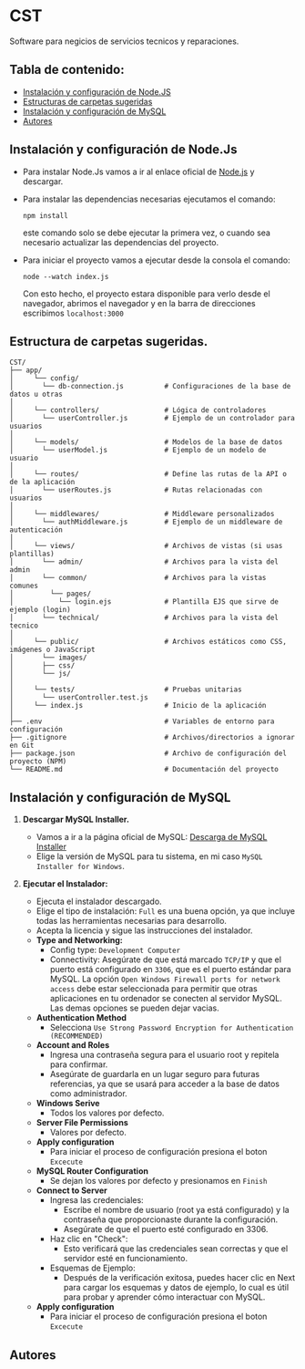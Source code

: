 # CST
Software para negicios de servicios tecnicos y reparaciones.

<h2>Tabla de contenido:</h2>

* [Instalación y configuración de Node.JS](#node)
* [Estructuras de carpetas sugeridas](#carpetas)
* [Instalación y configuración de MySQL](#mysql)
* [Autores](#autores)

<a name="node.js"><h2>Instalación y configuración de Node.Js</h2></a>
* Para instalar Node.Js vamos a ir al enlace oficial de [Node.js](https://nodejs.org/en) y descargar.

* Para instalar las dependencias necesarias ejecutamos el comando:
  ```
  npm install
  ```
  este comando solo se debe ejecutar la primera vez, o cuando sea necesario actualizar las dependencias del proyecto.

* Para iniciar el proyecto vamos a ejecutar desde la consola el comando:
  ```
  node --watch index.js
  ```
  Con esto hecho, el proyecto estara disponible para verlo desde el navegador, abrimos el navegador y en la barra de direcciones escribimos `localhost:3000`

<a name="carptas"><h2>Estructura de carpetas sugeridas.</h2></a>
```
CST/
├── app/
│     └── config/
│       └── db-connection.js          # Configuraciones de la base de datos u otras
│
│     └── controllers/                # Lógica de controladores
│       └── userController.js         # Ejemplo de un controlador para usuarios
│
│     └── models/                     # Modelos de la base de datos
│       └── userModel.js              # Ejemplo de un modelo de usuario
│
│     └── routes/                     # Define las rutas de la API o de la aplicación
│       └── userRoutes.js             # Rutas relacionadas con usuarios
│
│     └── middlewares/                # Middleware personalizados
│       └── authMiddleware.js         # Ejemplo de un middleware de autenticación
│
│     └── views/                      # Archivos de vistas (si usas plantillas)
│       └── admin/                    # Archivos para la vista del admin
│       └── common/                   # Archivos para la vistas comunes
│         └── pages/
│           └── login.ejs             # Plantilla EJS que sirve de ejemplo (login)
│       └── technical/                # Archivos para la vista del tecnico
│
│     └── public/                     # Archivos estáticos como CSS, imágenes o JavaScript
│       └── images/
│       ├── css/
│       └── js/
│
│     └── tests/                      # Pruebas unitarias
│       └── userController.test.js
│     └── index.js                    # Inicio de la aplicación
│
├── .env                              # Variables de entorno para configuración
├── .gitignore                        # Archivos/directorios a ignorar en Git
├── package.json                      # Archivo de configuración del proyecto (NPM)
└── README.md                         # Documentación del proyecto
```
<a name="mysql"><h2>Instalación y configuración de MySQL</h2></a>
1. **Descargar MySQL Installer.**
    * Vamos a ir a la página oficial de MySQL: [Descarga de MySQL Installer](https://dev.mysql.com/downloads/installer/)
    * Elige la versión de MySQL para tu sistema, en mi caso `MySQL Installer for Windows`.

2. **Ejecutar el Instalador:**
    * Ejecuta el instalador descargado.
    * Elige el tipo de instalación: `Full` es una buena opción, ya que incluye todas las herramientas necesarias para desarrollo.
    * Acepta la licencia y sigue las instrucciones del instalador.
    * **Type and Networking:**
      * Config type: `Development Computer`
      * Connectivity: Asegúrate de que está marcado `TCP/IP` y que el puerto está configurado en `3306`, que es el puerto estándar para MySQL. La opción `Open Windows Firewall ports for network access` debe estar seleccionada para permitir que otras aplicaciones en tu ordenador se conecten al servidor MySQL. Las demas opciones se pueden dejar vacias.
    * **Authentication Method**
      * Selecciona `Use Strong Password Encryption for Authentication (RECOMMENDED)`
    * **Account and Roles**
      * Ingresa una contraseña segura para el usuario root y repitela para confirmar.
      * Asegúrate de guardarla en un lugar seguro para futuras referencias, ya que se usará para acceder a la base de datos como administrador.
    * **Windows Serive**
      * Todos los valores por defecto.
    * **Server File Permissions**
      * Valores por defecto.
    * **Apply configuration**
      * Para iniciar el proceso de configuración presiona el boton `Excecute`
    * **MySQL Router Configuration**
      * Se dejan los valores por defecto y presionamos en `Finish`
    * **Connect to Server**
      * Ingresa las credenciales:
        * Escribe el nombre de usuario (root ya está configurado) y la contraseña que proporcionaste durante la configuración.
        * Asegúrate de que el puerto esté configurado en 3306.
      * Haz clic en "Check":
        * Esto verificará que las credenciales sean correctas y que el servidor esté en funcionamiento.
      * Esquemas de Ejemplo:
        * Después de la verificación exitosa, puedes hacer clic en Next para cargar los esquemas y datos de ejemplo, lo cual es útil para probar y aprender cómo interactuar con MySQL.
    * **Apply configuration**
      * Para iniciar el proceso de configuración presiona el boton `Excecute`

<a name="autores"><h2>Autores</h2></a>
